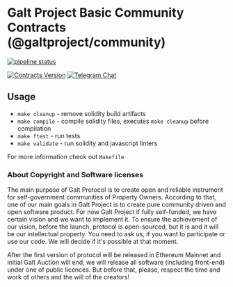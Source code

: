 # Galt Project Basic Community Contracts (@galtproject/community)

<a href="https://gitlab.com/galtproject/galtproject-fund-basic/pipelines" targe="_blank"><img alt="pipeline status" src="https://gitlab.com/galtproject/galtproject-fund-basic/badges/master/pipeline.svg" /></a>

[![Contracts Version](https://img.shields.io/badge/version-0.4.0-orange.svg)](https://github.com/galtspace/galtproject-svg)
[![Telegram Chat](https://img.shields.io/badge/telegram-chat-blue.svg)](https://t.me/galtproject)

## Usage

* `make cleanup` - remove solidity build artifacts
* `make compile` - compile solidity files, executes `make cleanup` before compilation
* `make ftest` - run tests
* `make validate` - run solidity and javascript linters

For more information check out `Makefile`


### About Copyright and Software licenses
The main purpose of Galt Protocol is to create open and reliable instrument for self-government communities of Property Owners. According to that, one of our main goals in Galt Project is to create pure community driven and open software product. For now Galt Project if fully self-funded, we have certain vision and we want to implement it. To ensure the achievement of our vision, before the launch, protocol is open-sourced, but it is and it will be our intellectual property. You need to ask us, if you want to participate or use our code. We will decide if it's possible at that moment.

After the first version of protocol will be released in Ethereum Mainnet and initial Galt Auction will end, we will release all software (including front-end) under one of public licences. But before that, please, respect the time and work of others and the will of the creators!
